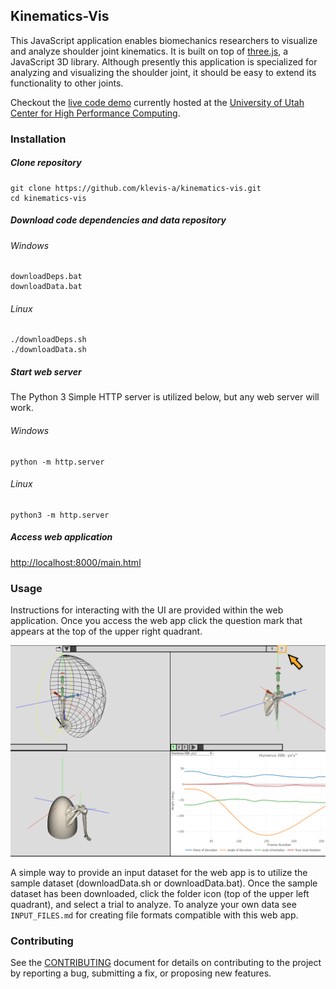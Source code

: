 ## Kinematics-Vis

This JavaScript application enables biomechanics researchers to visualize and analyze shoulder joint kinematics. It is built on top of [three.js](https://threejs.org/), a JavaScript 3D library. Although presently this application is specialized for analyzing and visualizing the shoulder joint, it should be easy to extend its functionality to other joints.

Checkout the [live code demo](https://shouldervis.chpc.utah.edu/kinevis/main.html) currently hosted at the [University of Utah Center for High Performance Computing](https://www.chpc.utah.edu/).

### Installation

##### Clone repository
```
git clone https://github.com/klevis-a/kinematics-vis.git
cd kinematics-vis
```

##### Download code dependencies and data repository

###### Windows
```
downloadDeps.bat
downloadData.bat
```

###### Linux
```
./downloadDeps.sh
./downloadData.sh
```

##### Start web server

The Python 3 Simple HTTP server is utilized below, but any web server will work.

###### Windows
```
python -m http.server
```

###### Linux
```
python3 -m http.server
```

##### Access web application

[http://localhost:8000/main.html](http://localhost:8000/main.html)

### Usage
Instructions for interacting with the UI are provided within the web application. Once you access the web app click the question mark that appears at the top of the upper right quadrant.

![Help](help_pointer.png)

A simple way to provide an input dataset for the web app is to utilize the sample dataset (downloadData.sh or downloadData.bat). Once the sample dataset has been downloaded, click the folder icon (top of the upper left quadrant), and select a trial to analyze. To analyze your own data see `INPUT_FILES.md` for creating file formats compatible with this web app.

### Contributing

See the [CONTRIBUTING](CONTRIBUTING.md) document for details on contributing to the project by reporting a bug, submitting a fix, or proposing new features.